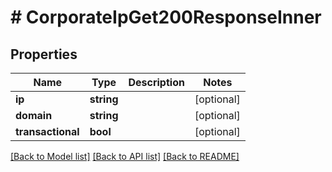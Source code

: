 # # CorporateIpGet200ResponseInner

## Properties

Name | Type | Description | Notes
------------ | ------------- | ------------- | -------------
**ip** | **string** |  | [optional]
**domain** | **string** |  | [optional]
**transactional** | **bool** |  | [optional]

[[Back to Model list]](../../README.md#models) [[Back to API list]](../../README.md#endpoints) [[Back to README]](../../README.md)
